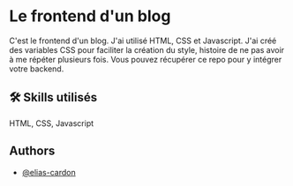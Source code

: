 
# Le frontend d'un blog

C'est le frontend d'un blog. J'ai utilisé HTML, CSS et Javascript. J'ai créé des variables CSS pour faciliter la création du style, histoire de ne pas avoir à me répéter plusieurs fois. Vous pouvez récupérer ce repo pour y intégrer votre backend.


## 🛠 Skills utilisés
HTML, CSS, Javascript


## Authors

- [@elias-cardon](https://www.github.com/elias-cardon)

